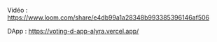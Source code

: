 Vidéo : https://www.loom.com/share/e4db99a1a28348b993385396146af506

DApp : https://voting-d-app-alyra.vercel.app/

